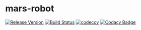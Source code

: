 # mars-robot
[![Release Version](https://img.shields.io/github/release/diegosilva13/mars-robot.svg)](https://github.com/diegosilva13/mars-robot/tree/v1.0)
[![Build Status](https://travis-ci.org/diegosilva13/mars-robot.svg?branch=master)](https://travis-ci.org/diegosilva13/mars-robot)
[![codecov](https://codecov.io/gh/diegosilva13/mars-robot/branch/master/graph/badge.svg)](https://codecov.io/gh/diegosilva13/mars-robot)
[![Codacy Badge](https://api.codacy.com/project/badge/Grade/a909853e988e408abde3faef88049776)](https://www.codacy.com/app/diegosilva13/mars-robot?utm_source=github.com&amp;utm_medium=referral&amp;utm_content=diegosilva13/mars-robot&amp;utm_campaign=Badge_Grade)
